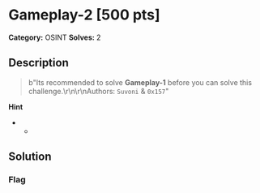 # Gameplay-2 [500 pts]

**Category:** OSINT
**Solves:** 2

## Description
>b"Its recommended to solve **Gameplay-1** before you can solve this challenge.\r\n\r\nAuthors: `Suvoni` & `0x157`"

**Hint**
* -

## Solution

### Flag

